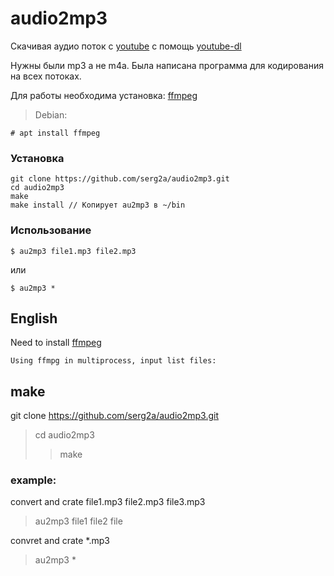 audio2mp3
========
Скачивая аудио поток с [youtube](https://youtube.com "youtube")
c помощь [youtube-dl](https://github.com/ytdl-org/youtube-dl "youtube-dl")

Нужны были mp3 а не m4a. 
Была написана программа для кодирования на всех потоках.

Для работы необходима установка: [ffmpeg](https://ffmpeg.org/download.html 
"Dowonload ffmpeg")
>Debian:
```
# apt install ffmpeg
```

### **Установка**
```
git clone https://github.com/serg2a/audio2mp3.git
cd audio2mp3
make
make install // Копирует au2mp3 в ~/bin 
```

### **Использование**
```
$ au2mp3 file1.mp3 file2.mp3
```
или
```
$ au2mp3 *
```


English
-------
Need to install [ffmpeg](https://ffmpeg.org/download.html 
"Dowonload ffmpeg")

	Using ffmpg in multiprocess, input list files:
## **make**
git clone https://github.com/serg2a/audio2mp3.git
> cd audio2mp3
>> make

### **example:**
convert and crate file1.mp3 file2.mp3 file3.mp3
> au2mp3 file1 file2 file  

convret and crate *.mp3
> au2mp3 * 
